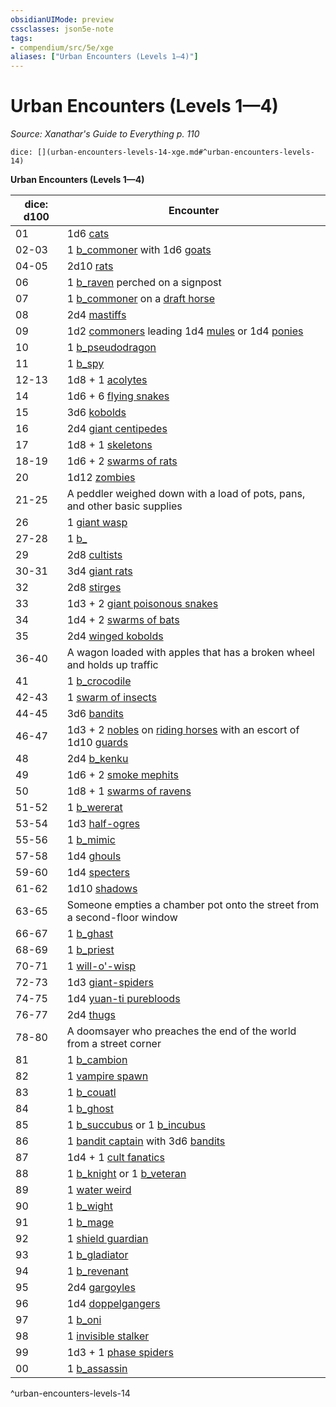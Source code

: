 ```yaml
---
obsidianUIMode: preview
cssclasses: json5e-note
tags:
- compendium/src/5e/xge
aliases: ["Urban Encounters (Levels 1—4)"]
---
```

# Urban Encounters (Levels 1—4)
*Source: Xanathar's Guide to Everything p. 110* 

`dice: [](urban-encounters-levels-14-xge.md#^urban-encounters-levels-14)`

**Urban Encounters (Levels 1—4)**

| dice: d100 | Encounter |
|------------|-----------|
| 01 | 1d6 [cats](b_cat.md) |
| 02-03 | 1 [b_commoner](b_commoner.md) with 1d6 [goats](b_goat.md) |
| 04-05 | 2d10 [rats](b_rat.md) |
| 06 | 1 [b_raven](b_raven.md) perched on a signpost |
| 07 | 1 [b_commoner](b_commoner.md) on a [draft horse](b_draft-horse.md) |
| 08 | 2d4 [mastiffs](b_mastiff.md) |
| 09 | 1d2 [commoners](b_commoner.md) leading 1d4 [mules](b_mule.md) or 1d4 [ponies](b_pony.md) |
| 10 | 1 [b_pseudodragon](b_pseudodragon.md) |
| 11 | 1 [b_spy](b_spy.md) |
| 12-13 | 1d8 + 1 [acolytes](2.%20GM%20Tools/5eTools%20Compendium%20&%20Rules/z_compendium/bestiary/humanoid/b_acolyte.md) |
| 14 | 1d6 + 6 [flying snakes](b_flying-snake.md) |
| 15 | 3d6 [kobolds](b_kobold.md) |
| 16 | 2d4 [giant centipedes](b_giant-centipede.md) |
| 17 | 1d8 + 1 [skeletons](b_skeleton.md) |
| 18-19 | 1d6 + 2 [swarms of rats](b_swarm-of-rats.md) |
| 20 | 1d12 [zombies](b_zombie.md) |
| 21-25 | A peddler weighed down with a load of pots, pans, and other basic supplies |
| 26 | 1 [giant wasp](b_giant-wasp.md) |
| 27-28 | 1 [b_](2.%20GM%20Tools/5eTools%20Compendium%20&%20Rules/z_compendium/bestiary/beast/b_.md) |
| 29 | 2d8 [cultists](b_cultist.md) |
| 30-31 | 3d4 [giant rats](b_giant-rat.md) |
| 32 | 2d8 [stirges](b_stirge.md) |
| 33 | 1d3 + 2 [giant poisonous snakes](b_giant-poisonous-snake.md) |
| 34 | 1d4 + 2 [swarms of bats](b_swarm-of-bats.md) |
| 35 | 2d4 [winged kobolds](b_winged-kobold.md) |
| 36-40 | A wagon loaded with apples that has a broken wheel and holds up traffic |
| 41 | 1 [b_crocodile](b_crocodile.md) |
| 42-43 | 1 [swarm of insects](b_swarm-of-insects.md) |
| 44-45 | 3d6 [bandits](b_bandit.md) |
| 46-47 | 1d3 + 2 [nobles](2.%20GM%20Tools/5eTools%20Compendium%20&%20Rules/z_compendium/bestiary/humanoid/b_noble.md) on [riding horses](b_riding-horse.md) with an escort of 1d10 [guards](b_guard.md) |
| 48 | 2d4 [b_kenku](b_kenku.md) |
| 49 | 1d6 + 2 [smoke mephits](b_smoke-mephit.md) |
| 50 | 1d8 + 1 [swarms of ravens](b_swarm-of-ravens.md) |
| 51-52 | 1 [b_wererat](b_wererat.md) |
| 53-54 | 1d3 [half-ogres](b_half-ogre-ogrillon.md) |
| 55-56 | 1 [b_mimic](b_mimic.md) |
| 57-58 | 1d4 [ghouls](b_ghoul.md) |
| 59-60 | 1d4 [specters](b_specter.md) |
| 61-62 | 1d10 [shadows](b_shadow.md) |
| 63-65 | Someone empties a chamber pot onto the street from a second-floor window |
| 66-67 | 1 [b_ghast](b_ghast.md) |
| 68-69 | 1 [b_priest](b_priest.md) |
| 70-71 | 1 [will-o'-wisp](b_will-o-wisp.md) |
| 72-73 | 1d3 [giant-spiders](b_giant-spider.md) |
| 74-75 | 1d4 [yuan-ti purebloods](b_yuan-ti-pureblood.md) |
| 76-77 | 2d4 [thugs](b_thug.md) |
| 78-80 | A doomsayer who preaches the end of the world from a street corner |
| 81 | 1 [b_cambion](b_cambion.md) |
| 82 | 1 [vampire spawn](b_vampire-spawn.md) |
| 83 | 1 [b_couatl](b_couatl.md) |
| 84 | 1 [b_ghost](b_ghost.md) |
| 85 | 1 [b_succubus](b_succubus.md) or 1 [b_incubus](b_incubus.md) |
| 86 | 1 [bandit captain](b_bandit-captain.md) with 3d6 [bandits](b_bandit.md) |
| 87 | 1d4 + 1 [cult fanatics](b_cult-fanatic.md) |
| 88 | 1 [b_knight](b_knight.md) or 1 [b_veteran](b_veteran.md) |
| 89 | 1 [water weird](b_water-weird.md) |
| 90 | 1 [b_wight](b_wight.md) |
| 91 | 1 [b_mage](b_mage.md) |
| 92 | 1 [shield guardian](b_shield-guardian.md) |
| 93 | 1 [b_gladiator](b_gladiator.md) |
| 94 | 1 [b_revenant](b_revenant.md) |
| 95 | 2d4 [gargoyles](b_gargoyle.md) |
| 96 | 1d4 [doppelgangers](b_doppelganger.md) |
| 97 | 1 [b_oni](b_oni.md) |
| 98 | 1 [invisible stalker](b_invisible-stalker.md) |
| 99 | 1d3 + 1 [phase spiders](b_phase-spider.md) |
| 00 | 1 [b_assassin](b_assassin.md) |
^urban-encounters-levels-14